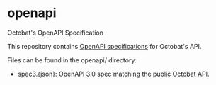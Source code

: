 # openapi
Octobat's OpenAPI Specification

This repository contains [OpenAPI specifications](https://www.openapis.org/) for Octobat's API.

Files can be found in the openapi/ directory:

* spec3.{json}: OpenAPI 3.0 spec matching the public Octobat API.
